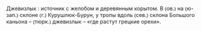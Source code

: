 ---
---

Джевизлык
: источник с желобом и деревянным корытом. В ⦅ов.⦆ на ⦅ю-зап.⦆ склоне ⦅г.⦆ Курушлюк-Бурун, у тропы вдоль ⦅сев.⦆ склона Большого каньона – ⦅тюрк.⦆ джевизлык – «где растут грецкие орехи».
